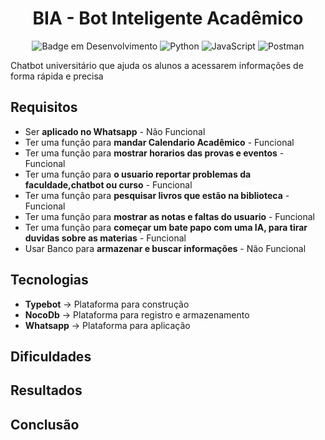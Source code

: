 <h1 align="center">BIA - Bot Inteligente Acadêmico</h1>

<div align="center">

![Badge em Desenvolvimento](http://img.shields.io/static/v1?label=STATUS&message=EM%20DESENVOLVIMENTO&color=GREEN&style=for-the-badge)
![Python](https://img.shields.io/badge/Python-3776AB?style=for-the-badge&logo=python&logoColor=white)
![JavaScript](https://img.shields.io/badge/JavaScript-323330?style=for-the-badge&logo=javascript&logoColor=F7DF1E)
![Postman](https://img.shields.io/badge/Postman-FF6C37.svg?style=for-the-badge&logo=Postman&logoColor=white)

</div>

Chatbot universitário que ajuda os alunos a acessarem informações de forma rápida e precisa

## Requisitos

- Ser **aplicado no Whatsapp** - Não Funcional
- Ter uma função para **mandar Calendario Acadêmico** - Funcional
- Ter uma função para **mostrar horarios das provas e eventos** - Funcional
- Ter uma função para **o usuario reportar problemas da faculdade,chatbot ou curso** - Funcional
- Ter uma função para **pesquisar livros que estão na biblioteca** - Funcional
- Ter uma função para **mostrar as notas e faltas do usuario** - Funcional
- Ter uma função para **começar um bate papo com uma IA, para tirar duvidas sobre as materias** - Funcional
- Usar Banco para **armazenar e buscar informações** - Não Funcional

## Tecnologias

- **Typebot** -> Plataforma para construção
- **NocoDb** -> Plataforma para registro e armazenamento
- **Whatsapp** -> Plataforma para aplicação

## Dificuldades


## Resultados


## Conclusão




